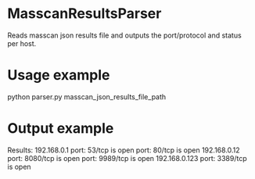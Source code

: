 # MasscanResultsParser

Reads masscan json results file and outputs the port/protocol and status per host.

# Usage example

python parser.py masscan_json_results_file_path

# Output example

Results:
    192.168.0.1
        port: 53/tcp is open
        port: 80/tcp is open
    192.168.0.12
        port: 8080/tcp is open
        port: 9989/tcp is open
	192.168.0.123
		port: 3389/tcp is open
